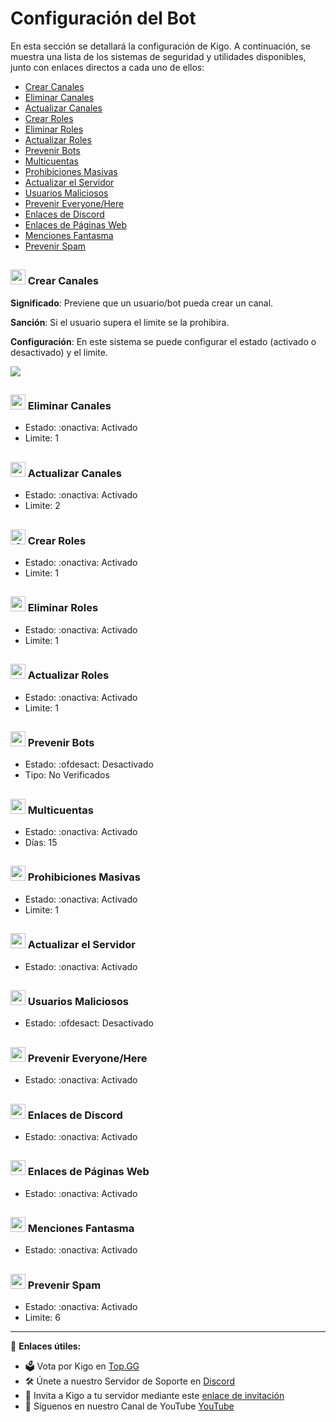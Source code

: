 # Configuración del Bot

En esta sección se detallará la configuración de Kigo. A continuación, se muestra una lista de los sistemas de seguridad y utilidades disponibles, junto con enlaces directos a cada uno de ellos:

- [Crear Canales](#crear-canales)
- [Eliminar Canales](#eliminar-canales)
- [Actualizar Canales](#actualizar-canales)
- [Crear Roles](#crear-roles)
- [Eliminar Roles](#eliminar-roles)
- [Actualizar Roles](#actualizar-roles)
- [Prevenir Bots](#prevenir-bots)
- [Multicuentas](#multicuentas)
- [Prohibiciones Masivas](#prohibiciones-masivas)
- [Actualizar el Servidor](#actualizar-servidor)
- [Usuarios Maliciosos](#usuarios-maliciosos)
- [Prevenir Everyone/Here](#prevenir-everyonehere)
- [Enlaces de Discord](#enlaces-discord)
- [Enlaces de Páginas Web](#enlaces-paginas-web)
- [Menciones Fantasma](#menciones-fantasma)
- [Prevenir Spam](#prevenir-spam)

## <a name="crear-canales"></a>
### <img src="https://cdn.discordapp.com/emojis/980501015616966729.png?v=1" alt=":antichannel~1:" width="24" height="24"> Crear Canales
**Significado**: Previene que un usuario/bot pueda crear un canal.

**Sanción**: Si el usuario supera el limite se la prohibira.

**Configuración**: En este sistema se puede configurar el estado (activado o desactivado) y el limite.

<img src="https://im.ezgif.com/tmp/ezgif-1-7a38bb4d13.gif">

## <a name="eliminar-canales"></a>
### <img src="https://cdn.discordapp.com/emojis/980501016090906684.png?v=1" alt=":anticdelete~1:" width="24" height="24"> Eliminar Canales
- Estado: :onactiva: Activado
- Limite: 1

## <a name="actualizar-canales"></a>
### <img src="https://cdn.discordapp.com/emojis/1002597284560777358.png?v=1" alt=":systemupdate:" width="24" height="24"> Actualizar Canales
- Estado: :onactiva: Activado
- Limite: 2

## <a name="crear-roles"></a>
### <img src="https://cdn.discordapp.com/emojis/1112411576448847983.png?v=1" alt=":980504502086033449:" width="24" height="24"> Crear Roles
- Estado: :onactiva: Activado
- Limite: 1

## <a name="eliminar-roles"></a>
### <img src="https://cdn.discordapp.com/emojis/1112028061760749669.png?v=1" alt=":archivo:" width="24" height="24"> Eliminar Roles
- Estado: :onactiva: Activado
- Limite: 1

## <a name="actualizar-roles"></a>
### <img src="https://cdn.discordapp.com/emojis/1002597288247574608.png?v=1" alt=":transaction:" width="24" height="24"> Actualizar Roles
- Estado: :onactiva: Activado
- Limite: 1

## <a name="prevenir-bots"></a>
### <img src="https://cdn.discordapp.com/emojis/980501039079899136.png?v=1" alt=":antibot:" width="24" height="24"> Prevenir Bots
- Estado: :ofdesact: Desactivado
- Tipo: No Verificados

## <a name="multicuentas"></a>
### <img src="https://cdn.discordapp.com/emojis/1112028797940801536.png?v=1" alt=":cuentas:" width="24" height="24"> Multicuentas
- Estado: :onactiva: Activado
- Días: 15

## <a name="prohibiciones-masivas"></a>
### <img src="https://cdn.discordapp.com/emojis/1109797085945012236.png?v=1" alt=":prohibido:" width="24" height="24"> Prohibiciones Masivas
- Estado: :onactiva: Activado
- Limite: 1

## <a name="actualizar-servidor"></a>
### <img src="https://cdn.discordapp.com/emojis/1109797735365869638.png?v=1" alt=":actualizar:" width="24" height="24"> Actualizar el Servidor
- Estado: :onactiva: Activado

## <a name="usuarios-maliciosos"></a>
### <img src="https://cdn.discordapp.com/emojis/993477339361058916.png?v=1" alt=":maliciosos:" width="24" height="24"> Usuarios Maliciosos
- Estado: :ofdesact: Desactivado

## <a name="prevenir-everyonehere"></a>
### <img src="https://cdn.discordapp.com/emojis/993451787359105054.png?v=1" alt=":antiping:" width="24" height="24"> Prevenir Everyone/Here
- Estado: :onactiva: Activado

## <a name="enlaces-discord"></a>
### <img src="https://cdn.discordapp.com/emojis/1054402682334490634.png?v=1" alt=":anti_d_link:" width="24" height="24"> Enlaces de Discord
- Estado: :onactiva: Activado

## <a name="enlaces-paginas-web"></a>
### <img src="https://cdn.discordapp.com/emojis/1054402680304451675.png?v=1" alt=":anti_d_web:" width="24" height="24"> Enlaces de Páginas Web
- Estado: :onactiva: Activado

## <a name="menciones-fantasma"></a>
### <img src="https://cdn.discordapp.com/emojis/992470490201477240.png?v=1" alt=":gping:" width="24" height="24"> Menciones Fantasma
- Estado: :onactiva: Activado

## <a name="prevenir-spam"></a>
### <img src="https://cdn.discordapp.com/emojis/1110194851351384104.png?v=1" alt=":correo:" width="24" height="24"> Prevenir Spam
- Estado: :onactiva: Activado
- Limite: 6

---

📌 **Enlaces útiles:**
- 🗳️ Vota por Kigo en [Top.GG](https://top.gg/bot/917041621042888776)
- 🛠️ Únete a nuestro Servidor de Soporte en [Discord](https://discord.gg/vYThdaJMxh)
- 🔗 Invita a Kigo a tu servidor mediante este [enlace de invitación](https://top.gg/bot/917041621042888776/invite)
- 🎥 Síguenos en nuestro Canal de YouTube [YouTube](https://youtube.com/@KigoBot)
